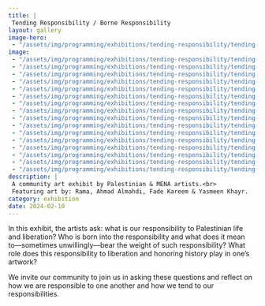 ```yaml
---
title: |
 Tending Responsibility / Borne Responsibility
layout: gallery
image-hero:
 - "/assets/img/programming/exhibitions/tending-responsibility/tending-responsibility.jpg"
image:
 - "/assets/img/programming/exhibitions/tending-responsibility/tending-responsibility-1x1.jpg"
 - "/assets/img/programming/exhibitions/tending-responsibility/tending-responsibility-flyer.jpg"
 - "/assets/img/programming/exhibitions/tending-responsibility/tending-responsibility-flyer-2.jpg"
 - "/assets/img/programming/exhibitions/tending-responsibility/tending-responsibility-02.jpg"
 - "/assets/img/programming/exhibitions/tending-responsibility/tending-responsibility-03.jpg"
 - "/assets/img/programming/exhibitions/tending-responsibility/tending-responsibility-04.jpg"
 - "/assets/img/programming/exhibitions/tending-responsibility/tending-responsibility-05.jpg"
 - "/assets/img/programming/exhibitions/tending-responsibility/tending-responsibility-06.jpg"
 - "/assets/img/programming/exhibitions/tending-responsibility/tending-responsibility-08.jpg"
 - "/assets/img/programming/exhibitions/tending-responsibility/tending-responsibility-07.jpg"
 - "/assets/img/programming/exhibitions/tending-responsibility/tending-responsibility-09.jpg"
 - "/assets/img/programming/exhibitions/tending-responsibility/tending-responsibility-10.jpg"
 - "/assets/img/programming/exhibitions/tending-responsibility/tending-responsibility-11.jpg"
 - "/assets/img/programming/exhibitions/tending-responsibility/tending-responsibility-12.jpg"
 - "/assets/img/programming/exhibitions/tending-responsibility/tending-responsibility-13.jpg"
 - "/assets/img/programming/exhibitions/tending-responsibility/tending-responsibility-14.jpg"
description: |
 A community art exhibit by Palestinian & MENA artists.<br>
 Featuring art by: Rama, Ahmad Almahdi, Fade Kareem & Yasmeen Khayr.
category: exhibition
date: 2024-02-10
---
```

In this exhibit, the artists ask: what is our responsibility to Palestinian life and liberation? Who is born into the responsibility and what does it mean to––sometimes unwillingly––bear the weight of such responsibility? What role does this responsibility to liberation and honoring history play in one’s artwork?

We invite our community to join us in asking these questions and reflect on how we are responsible to one another and how we tend to our responsibilities.